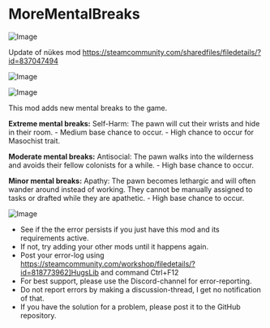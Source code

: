 # MoreMentalBreaks

![Image](https://i.imgur.com/buuPQel.png)

Update of nükes mod
https://steamcommunity.com/sharedfiles/filedetails/?id=837047494

![Image](https://i.imgur.com/pufA0kM.png)

	
![Image](https://i.imgur.com/Z4GOv8H.png)

This mod adds new mental breaks to the game.
	
**Extreme mental breaks:**
 Self-Harm: The pawn will cut their wrists and hide in their room.
    - Medium base chance to occur.
    - High chance to occur for Masochist trait.
	
**Moderate mental breaks:**
 Antisocial: The pawn walks into the wilderness and avoids their fellow colonists for a while.
    - High base chance to occur.
	
**Minor mental breaks:**
 Apathy: The pawn becomes lethargic and will often wander around instead of working. They cannot be manually assigned to tasks or drafted while they are apathetic.
    - High base chance to occur.

![Image](https://i.imgur.com/PwoNOj4.png)



-  See if the the error persists if you just have this mod and its requirements active.
-  If not, try adding your other mods until it happens again.
-  Post your error-log using https://steamcommunity.com/workshop/filedetails/?id=818773962]HugsLib and command Ctrl+F12
-  For best support, please use the Discord-channel for error-reporting.
-  Do not report errors by making a discussion-thread, I get no notification of that.
-  If you have the solution for a problem, please post it to the GitHub repository.




